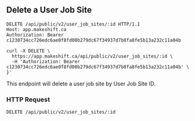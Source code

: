 ## Delete a User Job Site

```http
DELETE /api/public/v2/user_job_sites/:id HTTP/1.1
Host: app.makeshift.ca
Authorization: Bearer c1230734cc726edc6ae0f8fd00b279dc67f34937d7b8fa8fe5b13a232c11a04b
```

```shell
curl -X DELETE \
  https://app.makeshift.ca/api/public/v2/user_job_sites/:id \
  -H 'Authorization: Bearer c1230734cc726edc6ae0f8fd00b279dc67f34937d7b8fa8fe5b13a232c11a04b' \
}'
```

This endpoint will delete a user job site by User Job Site ID.

### HTTP Request

`DELETE /api/public/v2/user_job_sites/:id`
